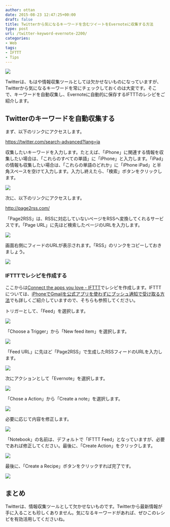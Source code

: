 ```yaml
---
author: ottan
date: 2015-08-23 12:47:25+00:00
draft: false
title: Twitterから気になるキーワードを含むツイートをEvernoteに収集する方法
type: post
url: /twitter-keyword-evernote-2200/
categories:
- Web
tags:
- IFTTT
- Tips
---
```


![](/uploads/2015/08/150823-55d9bb96b430b.jpg)






Twitterは、もはや情報収集ツールとしては欠かせないものになっていますが、Twitterから気になるキーワードを常にチェックしておくのは大変です。そこで、キーワードを自動収集し、Evernoteに自動的に保存するIFTTTのレシピをご紹介します。





## Twitterのキーワードを自動収集する





まず、以下のリンクにアクセスします。



https://twitter.com/search-advanced?lang=ja



収集したいキーワードを入力します。たとえば、「iPhone」に関連する情報を収集したい場合は、「これらのすべての単語」に「iPhone」と入力します。「iPad」の情報も収集したい場合は、「これらの単語のどれか」に「iPhone iPad」と半角スペースを空けて入力します。入力し終えたら、「検索」ボタンをクリックします。





![](/uploads/2015/08/150823-55d9bb97c1222.png)






次に、以下のリンクにアクセスします。



http://page2rss.com/



「Page2RSS」は、RSSに対応していないページをRSSへ変換してくれるサービスです。「Page URL」に先ほど検索したページのURLを入力します。





![](/uploads/2015/08/150823-55d9c0e162355.png)






画面右側にフィードのURLが表示されます。「RSS」のリンクをコピーしておきましょう。





![](/uploads/2015/08/150823-55d9bb9a6da53.png)






### IFTTTでレシピを作成する





ここからは[Connect the apps you love - IFTTT](https://ifttt.com/)でレシピを作成します。IFTTTについては、[iPhoneでGmailを公式アプリを使わずにプッシュ通知で受け取る方法](/iphone-gmail-push-490/)でも詳しくご紹介していますので、そちらも参照してください。






トリガーとして、「Feed」を選択します。





![](/uploads/2015/08/150823-55d9bb9bd5e57.png)






「Choose a Trigger」から「New feed item」を選択します。





![](/uploads/2015/08/150823-55d9bb9e68c68.png)






「Feed URL」に先ほど「Page2RSS」で生成したRSSフィードのURLを入力します。





![](/uploads/2015/08/150823-55d9bba0d7dd9.png)






次にアクションとして「Evernote」を選択します。





![](/uploads/2015/08/150823-55d9bba2c9f4a.png)






「Chose a Action」から「Create a note」を選択します。





![](/uploads/2015/08/150823-55d9bba5413ef.png)






必要に応じて内容を修正します。





![](/uploads/2015/08/150823-55d9bba7d5724.png)






「Notebook」の名前は、デフォルトで「IFTTT Feed」となっていますが、必要であれば修正してください。最後に、「Create Action」をクリックします。





![](/uploads/2015/08/150823-55d9bba9e41a0.png)






最後に、「Create a Recipe」ボタンをクリックすれば完了です。





![](/uploads/2015/08/150823-55d9bbac168a4.png)






## まとめ





Twitterは、情報収集ツールとして欠かせないものです。Twitterから最新情報が手に入ることも珍しくありません。気になるキーワードがあれば、ぜひこのレシピを有効活用してくださいね。

